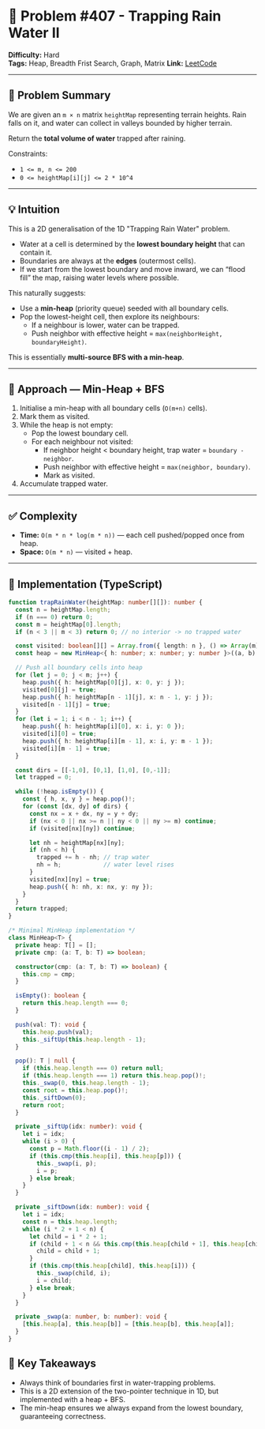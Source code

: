 # 🧩 Problem #407 - Trapping Rain Water II

**Difficulty:** Hard  
**Tags:** Heap, Breadth Frist Search, Graph, Matrix
**Link:** [LeetCode](https://leetcode.com/problems/trapping-rain-water-ii/description/)  

---

## 📜 Problem Summary
We are given an `m × n` matrix `heightMap` representing terrain heights. Rain falls on it, and water can collect in valleys bounded by higher terrain.  

Return the **total volume of water** trapped after raining.  

Constraints:
- `1 <= m, n <= 200`  
- `0 <= heightMap[i][j] <= 2 * 10^4`  

---

## 💡 Intuition
This is a 2D generalisation of the 1D "Trapping Rain Water" problem.  

- Water at a cell is determined by the **lowest boundary height** that can contain it.  
- Boundaries are always at the **edges** (outermost cells).  
- If we start from the lowest boundary and move inward, we can “flood fill” the map, raising water levels where possible.

This naturally suggests:
- Use a **min-heap** (priority queue) seeded with all boundary cells.  
- Pop the lowest-height cell, then explore its neighbours:  
  - If a neighbour is lower, water can be trapped.  
  - Push neighbor with effective height = `max(neighborHeight, boundaryHeight)`.  

This is essentially **multi-source BFS with a min-heap**.

---

## 🧭 Approach — Min-Heap + BFS
1. Initialise a min-heap with all boundary cells (`O(m+n)` cells).  
2. Mark them as visited.  
3. While the heap is not empty:  
   - Pop the lowest boundary cell.  
   - For each neighbour not visited:  
     - If neighbor height < boundary height, trap water = `boundary - neighbor`.  
     - Push neighbor with effective height = `max(neighbor, boundary)`.  
     - Mark as visited.  
4. Accumulate trapped water.  

---

## ✅ Complexity
- **Time:** `O(m * n * log(m * n))` — each cell pushed/popped once from heap.  
- **Space:** `O(m * n)` — visited + heap.  

---

## 📝 Implementation (TypeScript)
```ts
function trapRainWater(heightMap: number[][]): number {
  const n = heightMap.length;
  if (n === 0) return 0;
  const m = heightMap[0].length;
  if (n < 3 || m < 3) return 0; // no interior -> no trapped water

  const visited: boolean[][] = Array.from({ length: n }, () => Array(m).fill(false));
  const heap = new MinHeap<{ h: number; x: number; y: number }>((a, b) => a.h < b.h);

  // Push all boundary cells into heap
  for (let j = 0; j < m; j++) {
    heap.push({ h: heightMap[0][j], x: 0, y: j });
    visited[0][j] = true;
    heap.push({ h: heightMap[n - 1][j], x: n - 1, y: j });
    visited[n - 1][j] = true;
  }
  for (let i = 1; i < n - 1; i++) {
    heap.push({ h: heightMap[i][0], x: i, y: 0 });
    visited[i][0] = true;
    heap.push({ h: heightMap[i][m - 1], x: i, y: m - 1 });
    visited[i][m - 1] = true;
  }

  const dirs = [[-1,0], [0,1], [1,0], [0,-1]];
  let trapped = 0;

  while (!heap.isEmpty()) {
    const { h, x, y } = heap.pop()!;
    for (const [dx, dy] of dirs) {
      const nx = x + dx, ny = y + dy;
      if (nx < 0 || nx >= n || ny < 0 || ny >= m) continue;
      if (visited[nx][ny]) continue;

      let nh = heightMap[nx][ny];
      if (nh < h) {
        trapped += h - nh; // trap water
        nh = h;            // water level rises
      }
      visited[nx][ny] = true;
      heap.push({ h: nh, x: nx, y: ny });
    }
  }
  return trapped;
}

/* Minimal MinHeap implementation */
class MinHeap<T> {
  private heap: T[] = [];
  private cmp: (a: T, b: T) => boolean;

  constructor(cmp: (a: T, b: T) => boolean) {
    this.cmp = cmp;
  }

  isEmpty(): boolean {
    return this.heap.length === 0;
  }

  push(val: T): void {
    this.heap.push(val);
    this._siftUp(this.heap.length - 1);
  }

  pop(): T | null {
    if (this.heap.length === 0) return null;
    if (this.heap.length === 1) return this.heap.pop()!;
    this._swap(0, this.heap.length - 1);
    const root = this.heap.pop()!;
    this._siftDown(0);
    return root;
  }

  private _siftUp(idx: number): void {
    let i = idx;
    while (i > 0) {
      const p = Math.floor((i - 1) / 2);
      if (this.cmp(this.heap[i], this.heap[p])) {
        this._swap(i, p);
        i = p;
      } else break;
    }
  }

  private _siftDown(idx: number): void {
    let i = idx;
    const n = this.heap.length;
    while (i * 2 + 1 < n) {
      let child = i * 2 + 1;
      if (child + 1 < n && this.cmp(this.heap[child + 1], this.heap[child])) {
        child = child + 1;
      }
      if (this.cmp(this.heap[child], this.heap[i])) {
        this._swap(child, i);
        i = child;
      } else break;
    }
  }

  private _swap(a: number, b: number): void {
    [this.heap[a], this.heap[b]] = [this.heap[b], this.heap[a]];
  }
}
```

## 🔑 Key Takeaways

- Always think of boundaries first in water-trapping problems.
- This is a 2D extension of the two-pointer technique in 1D, but implemented with a heap + BFS.
- The min-heap ensures we always expand from the lowest boundary, guaranteeing correctness.

